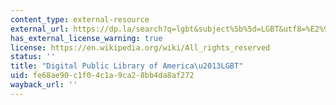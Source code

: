 ```yaml
---
content_type: external-resource
external_url: https://dp.la/search?q=lgbt&subject%5b%5d=LGBT&utf8=%E2%9C%93
has_external_license_warning: true
license: https://en.wikipedia.org/wiki/All_rights_reserved
status: ''
title: "Digital Public Library of America\u2013LGBT"
uid: fe68ae90-c1f0-4c1a-9ca2-8bb4da8af272
wayback_url: ''
---
```

